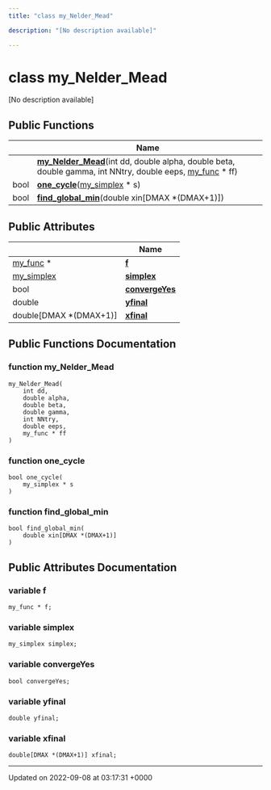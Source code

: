 ```yaml
---
title: "class my_Nelder_Mead"

description: "[No description available]"

---
```


# class my_Nelder_Mead



[No description available]

## Public Functions

|                | Name           |
| -------------- | -------------- |
| | **[my_Nelder_Mead](/documentation/code/classes/classmy__nelder__mead/#function-my-nelder-mead)**(int dd, double alpha, double beta, double gamma, int NNtry, double eeps, [my_func](/documentation/code/classes/structmy__func/) * ff) |
| bool | **[one_cycle](/documentation/code/classes/classmy__nelder__mead/#function-one-cycle)**([my_simplex](/documentation/code/classes/classmy__simplex/) * s) |
| bool | **[find_global_min](/documentation/code/classes/classmy__nelder__mead/#function-find-global-min)**(double xin[DMAX *(DMAX+1)]) |

## Public Attributes

|                | Name           |
| -------------- | -------------- |
| [my_func](/documentation/code/classes/structmy__func/) * | **[f](/documentation/code/classes/classmy__nelder__mead/#variable-f)**  |
| [my_simplex](/documentation/code/classes/classmy__simplex/) | **[simplex](/documentation/code/classes/classmy__nelder__mead/#variable-simplex)**  |
| bool | **[convergeYes](/documentation/code/classes/classmy__nelder__mead/#variable-convergeyes)**  |
| double | **[yfinal](/documentation/code/classes/classmy__nelder__mead/#variable-yfinal)**  |
| double[DMAX *(DMAX+1)] | **[xfinal](/documentation/code/classes/classmy__nelder__mead/#variable-xfinal)**  |

## Public Functions Documentation

### function my_Nelder_Mead

```
my_Nelder_Mead(
    int dd,
    double alpha,
    double beta,
    double gamma,
    int NNtry,
    double eeps,
    my_func * ff
)
```


### function one_cycle

```
bool one_cycle(
    my_simplex * s
)
```


### function find_global_min

```
bool find_global_min(
    double xin[DMAX *(DMAX+1)]
)
```


## Public Attributes Documentation

### variable f

```
my_func * f;
```


### variable simplex

```
my_simplex simplex;
```


### variable convergeYes

```
bool convergeYes;
```


### variable yfinal

```
double yfinal;
```


### variable xfinal

```
double[DMAX *(DMAX+1)] xfinal;
```


-------------------------------

Updated on 2022-09-08 at 03:17:31 +0000